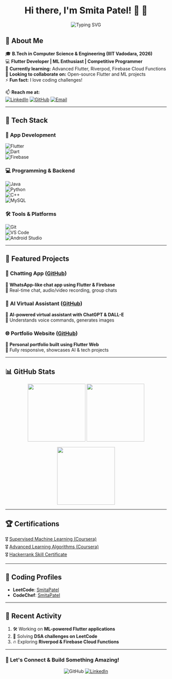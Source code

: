 <h1 align="center">Hi there, I'm Smita Patel! 👋 🚀</h1>  
<p align="center">
  <img src="https://readme-typing-svg.herokuapp.com?font=Fira+Code&pause=1000&color=F75C7E&center=true&width=700&lines=Flutter+Developer+%7C+ML+Enthusiast+%7C+Tech+Explorer" alt="Typing SVG" />
</p>

## 🎯 About Me  

🎓 **B.Tech in Computer Science & Engineering (IIIT Vadodara, 2026)**  
💻 **Flutter Developer | ML Enthusiast | Competitive Programmer**  
🌱 **Currently learning:** Advanced Flutter, Riverpod, Firebase Cloud Functions  
👯 **Looking to collaborate on:** Open-source Flutter and ML projects  
⚡ **Fun fact:** I love coding challenges!  

📫 **Reach me at:**  
[![LinkedIn](https://img.shields.io/badge/LinkedIn-%230077B5.svg?style=for-the-badge&logo=linkedin&logoColor=white)](https://www.linkedin.com/in/smita-patel-740162289/)  [![GitHub](https://img.shields.io/badge/GitHub-100000?style=for-the-badge&logo=github&logoColor=white)](https://github.com/SmitaPatel19)  [![Email](https://img.shields.io/badge/Email-D14836?style=for-the-badge&logo=gmail&logoColor=white)](mailto:miss.smitapatel04@gmail.com)  

---

## 🚀 Tech Stack  

### 📱 **App Development**  
![Flutter](https://img.shields.io/badge/Flutter-%2302569B.svg?style=for-the-badge&logo=Flutter&logoColor=white)  
![Dart](https://img.shields.io/badge/Dart-%230175C2.svg?style=for-the-badge&logo=dart&logoColor=white)  
![Firebase](https://img.shields.io/badge/Firebase-%23039BE5.svg?style=for-the-badge&logo=firebase)  

### 💻 **Programming & Backend**  
![Java](https://img.shields.io/badge/Java-%23ED8B00.svg?style=for-the-badge&logo=openjdk&logoColor=white)  
![Python](https://img.shields.io/badge/Python-3670A0?style=for-the-badge&logo=python&logoColor=white)  
![C++](https://img.shields.io/badge/C++-blue.svg?style=for-the-badge&logo=c%2B%2B)  
![MySQL](https://img.shields.io/badge/MySQL-%2300f.svg?style=for-the-badge&logo=mysql&logoColor=white)  

### 🛠️ **Tools & Platforms**  
![Git](https://img.shields.io/badge/Git-%23F05033.svg?style=for-the-badge&logo=git&logoColor=white)  
![VS Code](https://img.shields.io/badge/VS%20Code-%23007ACC.svg?style=for-the-badge&logo=visual-studio-code&logoColor=white)  
![Android Studio](https://img.shields.io/badge/Android%20Studio-%233DDC84.svg?style=for-the-badge&logo=android-studio&logoColor=white)  

---

## 📌 Featured Projects  
### 📱 **Chatting App** ([GitHub](https://github.com/SmitaPatel19/My_Whatsapp))  
🔹 **WhatsApp-like chat app using Flutter & Firebase**  
🔹 Real-time chat, audio/video recording, group chats  

### 🤖 **AI Virtual Assistant** ([GitHub](https://github.com/SmitaPatel19/My-AI))  
🔹 **AI-powered virtual assistant with ChatGPT & DALL-E**  
🔹 Understands voice commands, generates images  

### 🌐 **Portfolio Website** ([GitHub](https://github.com/SmitaPatel19/MyPortfolio))  
🔹 **Personal portfolio built using Flutter Web**  
🔹 Fully responsive, showcases AI & tech projects  

---

## 📊 GitHub Stats  
<p align="center">
  <img src="https://github-readme-stats.vercel.app/api?username=SmitaPatel19&show_icons=true&theme=radical" height="180px" />
  <img src="https://github-readme-streak-stats.herokuapp.com/?user=SmitaPatel19&theme=radical" height="180px" />
</p>  

<p align="center">
  <img src="https://github-readme-stats.vercel.app/api/top-langs/?username=SmitaPatel19&layout=compact&theme=radical" height="180px" />
</p>  

---

## 🏆 Certifications  
🎖️ [Supervised Machine Learning (Coursera)](https://www.coursera.org/account/accomplishments/certificate/G4LV5J0HPAGF)  
🎖️ [Advanced Learning Algorithms (Coursera)](https://www.coursera.org/account/accomplishments/certificate/KMAJF0DRZWT4)  
🎖️ [Hackerrank Skill Certificate](https://www.hackerrank.com/certificates/0747b435d40f)  

---

## 🏅 Coding Profiles  
- **LeetCode**: [SmitaPatel](https://leetcode.com/SmitaPatel/)  
- **CodeChef**: [SmitaPatel](https://www.codechef.com/users/smitapatel19)  

---

## 📌 Recent Activity  
<!--START_SECTION:activity-->
1. 🛠️ Working on **ML-powered Flutter applications**  
2. 🎯 Solving **DSA challenges on LeetCode**  
3. 🔥 Exploring **Riverpod & Firebase Cloud Functions**  
<!--END_SECTION:activity-->

---

### 🌟 **Let's Connect & Build Something Amazing!** 

<p align="center">
  <img src="https://img.shields.io/badge/Follow%20Me%20on-GitHub-blue?style=for-the-badge&logo=github" alt="GitHub" />
  <a href="https://linkedin.com/in/smita-patel-740162289/">
    <img src="https://img.shields.io/badge/Connect%20on-LinkedIn-blue?style=for-the-badge&logo=linkedin" alt="LinkedIn" />
  </a>
</p>


<!--
**SmitaPatel19/SmitaPatel19** is a ✨ _special_ ✨ repository because its `README.md` (this file) appears on your GitHub profile.

Here are some ideas to get you started:

- 🔭 I’m currently working on ...
- 🌱 I’m currently learning ...
- 👯 I’m looking to collaborate on ...
- 🤔 I’m looking for help with ...
- 💬 Ask me about ...
- 📫 How to reach me: ...
- 😄 Pronouns: ...
- ⚡ Fun fact: ...
-->
